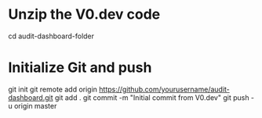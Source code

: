 # Unzip the V0.dev code
cd audit-dashboard-folder

# Initialize Git and push
git init
git remote add origin https://github.com/yourusername/audit-dashboard.git
git add .
git commit -m "Initial commit from V0.dev"
git push -u origin master
